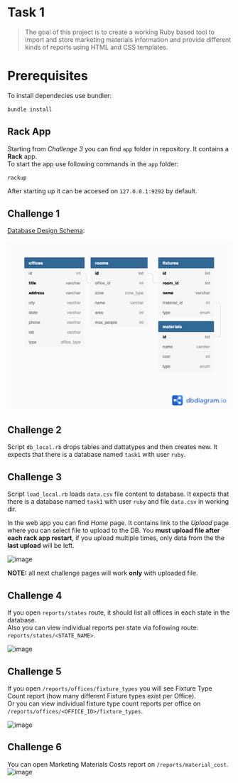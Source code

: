 # Task 1
>The goal of this project is to create a  working Ruby based tool to import and store marketing materials information and provide different kinds of reports using HTML and CSS templates.

# Prerequisites
To install dependecies use bundler:  
```sh
bundle install
```

## Rack App
Starting from *Challenge 3* you can find `app` folder in repository. It contains a **Rack** app.  
To start the app use following commands in the `app` folder:  
```sh
rackup
```
After starting up it can be accesed on `127.0.0.1:9292` by default.

## Challenge 1
[Database Design Schema](https://dbdiagram.io/d/61852c5cd5d522682dfa5d50):

![schema](db_schema.png)


## Challenge 2
Script ```db_local.rb``` drops tables and dattatypes and then creates new. It expects that there is a database named ```task1``` with user ```ruby```.


## Challenge 3
Script ```load_local.rb``` loads `data.csv` file content to database. It expects that there is a database named ```task1``` with user ```ruby``` and file `data.csv` in working dir.  

In the web app you can find *Home* page. It contains link to the *Upload* page where you can select file to upload to the DB. You **must upload file after each rack app restart**, if you upload multiple times, only data from the the **last upload** will be left.

![image](https://user-images.githubusercontent.com/26604491/142039733-e9475fb6-fcb9-471f-9240-97802fff2e5d.png)

**NOTE:** all next challenge pages will work **only** with uploaded file.
## Challenge 4
If you open `reports/states` route, it should list all offices in each state in the database.  
Also you can view individual reports per state via following route:  `reports/states/<STATE_NAME>`.

![image](https://user-images.githubusercontent.com/26604491/142037650-1234d164-ddbe-4afe-a884-45ae5f279275.png)

## Challenge 5
If you open `/reports/offices/fixture_types` you will see Fixture Type Count report (how many different Fixture types exist per Office).  
Or you can view individual fixture type count reports per office on `/reports/offices/<OFFICE_ID>/fixture_types`.

![image](https://user-images.githubusercontent.com/26604491/142208383-1a318f39-5768-48c7-b02b-526f7b4e8560.png)

## Challenge 6
You can open Marketing Materials Costs report on `/reports/material_cost`.
![image](https://user-images.githubusercontent.com/26604491/142209146-b2c12914-2883-45c0-b6b2-b5a1d85c6d5a.png)
